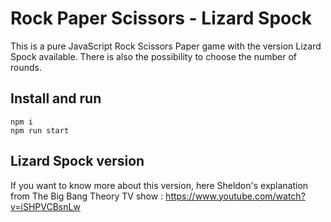 # Rock Paper Scissors - Lizard Spock

This is a pure JavaScript Rock Scissors Paper game with the version Lizard Spock available.
There is also the possibility to choose the number of rounds.

## Install and run

```
npm i
npm run start
```

## Lizard Spock version

If you want to know more about this version, here Sheldon's explanation from The Big Bang Theory TV show : https://www.youtube.com/watch?v=iSHPVCBsnLw
